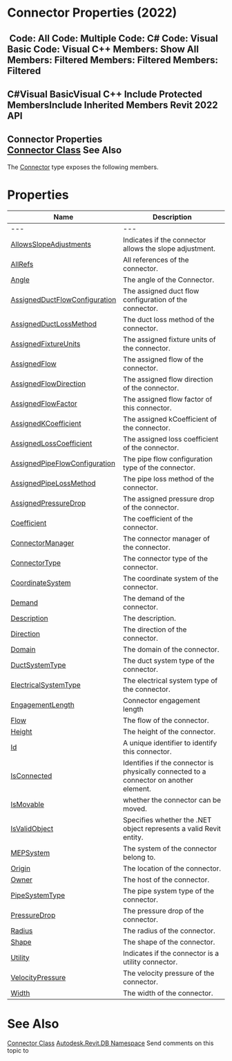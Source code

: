 # Connector Properties (2022)

﻿
 Code: All Code: Multiple Code: C# Code: Visual Basic Code: Visual C++  Members: Show All Members: Filtered Members: Filtered Members: Filtered   
---  
C#Visual BasicVisual C++
Include Protected MembersInclude Inherited Members
Revit 2022 API  
---  
Connector Properties  
[Connector Class](11e07082-b3f2-26a1-de79-16535f44716c.md "Connector Class") See Also  
---  
The [Connector](11e07082-b3f2-26a1-de79-16535f44716c.md "Connector Class") type exposes the following members.
# Properties
| Name | Description |
| --- | --- |
| --- | --- | --- |
| [AllowsSlopeAdjustments](40b51860-4cf0-9f48-de98-4592ccf43532.md "AllowsSlopeAdjustments Property") | Indicates if the connector allows the slope adjustment. |
| [AllRefs](bfd0a83e-c6a4-cec6-8428-b5b8b4357ee5.md "AllRefs Property") | All references of the connector. |
| [Angle](852cc933-8cba-9050-b441-fbbd035a5576.md "Angle Property") | The angle of the Connector. |
| [AssignedDuctFlowConfiguration](44c79e5e-0993-3189-0c3a-0490ccecdab0.md "AssignedDuctFlowConfiguration Property") | The assigned duct flow configuration of the connector. |
| [AssignedDuctLossMethod](8a48b4c9-97ad-24d2-dc14-8d899846ed96.md "AssignedDuctLossMethod Property") | The duct loss method of the connector. |
| [AssignedFixtureUnits](0cac35c7-bdee-b54b-3940-e33942eabc57.md "AssignedFixtureUnits Property") | The assigned fixture units of the connector. |
| [AssignedFlow](3029ebbb-6a31-58ce-ac30-5c17cbfec130.md "AssignedFlow Property") | The assigned flow of the connector. |
| [AssignedFlowDirection](17222532-ea11-5ce8-9529-be2a17202693.md "AssignedFlowDirection Property") | The assigned flow direction of the connector. |
| [AssignedFlowFactor](e648b30d-bc24-05e6-ae83-fa837a0dbde1.md "AssignedFlowFactor Property") | The assigned flow factor of this connector. |
| [AssignedKCoefficient](b359a317-fa13-b4c3-9fc2-80603391e3d4.md "AssignedKCoefficient Property") | The assigned kCoefficient of the connector. |
| [AssignedLossCoefficient](f802ede5-376e-039d-baac-a5f2a8c1a8bb.md "AssignedLossCoefficient Property") | The assigned loss coefficient of the connector. |
| [AssignedPipeFlowConfiguration](904fc50d-6d76-94a6-ed06-5e34d1cbba40.md "AssignedPipeFlowConfiguration Property") | The pipe flow configuration type of the connector. |
| [AssignedPipeLossMethod](26f5d9ad-ee88-7f89-11ee-63ef0dc40fcc.md "AssignedPipeLossMethod Property") | The pipe loss method of the connector. |
| [AssignedPressureDrop](a09e2d7b-ff91-b9ea-b018-54ee8365c9c6.md "AssignedPressureDrop Property") | The assigned pressure drop of the connector. |
| [Coefficient](b0bc0f95-1312-cfbf-9590-926c7a4669a4.md "Coefficient Property") | The coefficient of the connector. |
| [ConnectorManager](61339b71-5d90-c53d-bec4-2209bab97787.md "ConnectorManager Property") | The connector manager of the connector. |
| [ConnectorType](ca7a5d18-3e10-23c8-75e5-816292b8ca5d.md "ConnectorType Property") | The connector type of the connector. |
| [CoordinateSystem](cb6d725d-654a-f6f3-fed0-96cc618a42f1.md "CoordinateSystem Property") | The coordinate system of the connector. |
| [Demand](13d8bd21-12d4-e82a-835b-4de9d75b88b3.md "Demand Property") | The demand of the connector. |
| [Description](c5ad3870-0cac-fe22-ea70-91ef3ad1472b.md "Description Property") | The description. |
| [Direction](2b1dc55a-6597-7143-4af9-6e92e4c4d024.md "Direction Property") | The direction of the connector. |
| [Domain](cc4ddae1-5c0c-6bd3-6847-da8e7ae7e8e3.md "Domain Property") | The domain of the connector. |
| [DuctSystemType](36b43f14-8bd2-4a76-4661-0e13a90ea0e8.md "DuctSystemType Property") | The duct system type of the connector. |
| [ElectricalSystemType](cdaff8f1-2172-9ad5-aa94-2165a3ce851c.md "ElectricalSystemType Property") | The electrical system type of the connector. |
| [EngagementLength](77925d0a-0c74-aeaa-0727-950d54f95d75.md "EngagementLength Property") | Connector engagement length |
| [Flow](9e4a6207-9f27-e5bf-8bf9-be19d1923680.md "Flow Property") | The flow of the connector. |
| [Height](e3c75767-f737-eed3-a19f-b7f98a9e7b65.md "Height Property") | The height of the connector. |
| [Id](18b69396-f73a-72d5-9ce9-fd1a172907d0.md "Id Property") | A unique identifier to identify this connector. |
| [IsConnected](84d067ae-d08b-1345-55ce-8086c24cc538.md "IsConnected Property") | Identifies if the connector is physically connected to a connector on another element. |
| [IsMovable](38caddc0-921d-9c71-08cd-fa393bb4909f.md "IsMovable Property") | whether the connector can be moved. |
| [IsValidObject](d363c1d1-0985-a1ba-7c1e-151bb3edad8a.md "IsValidObject Property") | Specifies whether the .NET object represents a valid Revit entity. |
| [MEPSystem](20d05e83-1b7f-a7d5-3498-8c6b8627ff67.md "MEPSystem Property") | The system of the connector belong to. |
| [Origin](28a9cf5e-9191-f9ce-74c8-622a681201f6.md "Origin Property") | The location of the connector. |
| [Owner](8a4a393c-f2e1-0a23-d5b2-ea9680f4fbf5.md "Owner Property") | The host of the connector. |
| [PipeSystemType](0483979e-b7e4-ffaa-d74d-698657d3c42f.md "PipeSystemType Property") | The pipe system type of the connector. |
| [PressureDrop](7a7cd52e-4c83-68fe-acf1-d3ebd49422f8.md "PressureDrop Property") | The pressure drop of the connector. |
| [Radius](92e32588-26c0-9330-b079-86ae46d705bd.md "Radius Property") | The radius of the connector. |
| [Shape](231e132d-32f4-71b5-a48e-b93874a77904.md "Shape Property") | The shape of the connector. |
| [Utility](fc26f772-d49b-d023-0295-13cb3264b4d8.md "Utility Property") | Indicates if the connector is a utility connector. |
| [VelocityPressure](e355642e-38a3-7dda-b752-91a24498c2b1.md "VelocityPressure Property") | The velocity pressure of the connector. |
| [Width](adcdacef-bad0-6dab-fe3c-944add943d18.md "Width Property") | The width of the connector. |

# See Also
[Connector Class](11e07082-b3f2-26a1-de79-16535f44716c.md "Connector Class")
[Autodesk.Revit.DB Namespace](87546ba7-461b-c646-cbb1-2cb8f5bff8b2.md "Autodesk.Revit.DB Namespace")
Send comments on this topic to 